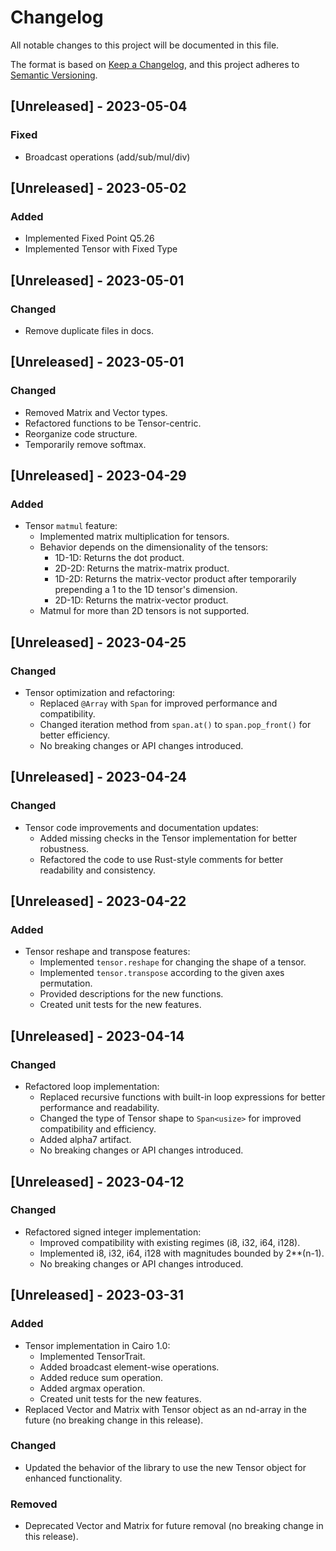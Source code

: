 # Changelog

All notable changes to this project will be documented in this file.

The format is based on [Keep a Changelog](https://keepachangelog.com/en/1.0.0/), and this project adheres to [Semantic Versioning](https://semver.org/spec/v2.0.0.html).

## [Unreleased] - 2023-05-04

### Fixed

- Broadcast operations (add/sub/mul/div)


## [Unreleased] - 2023-05-02

### Added

- Implemented Fixed Point Q5.26
- Implemented Tensor with Fixed Type

## [Unreleased] - 2023-05-01

### Changed

- Remove duplicate files in docs.

## [Unreleased] - 2023-05-01

### Changed

- Removed Matrix and Vector types.
- Refactored functions to be Tensor-centric.
- Reorganize code structure.
- Temporarily remove softmax.

## [Unreleased] - 2023-04-29

### Added

- Tensor `matmul` feature:
  - Implemented matrix multiplication for tensors.
  - Behavior depends on the dimensionality of the tensors:
    - 1D-1D: Returns the dot product.
    - 2D-2D: Returns the matrix-matrix product.
    - 1D-2D: Returns the matrix-vector product after temporarily prepending a 1 to the 1D tensor's dimension.
    - 2D-1D: Returns the matrix-vector product.
  - Matmul for more than 2D tensors is not supported.

## [Unreleased] - 2023-04-25

### Changed

- Tensor optimization and refactoring:
  - Replaced `@Array` with `Span` for improved performance and compatibility.
  - Changed iteration method from `span.at()` to `span.pop_front()` for better efficiency.
  - No breaking changes or API changes introduced.

## [Unreleased] - 2023-04-24

### Changed

- Tensor code improvements and documentation updates:
  - Added missing checks in the Tensor implementation for better robustness.
  - Refactored the code to use Rust-style comments for better readability and consistency.

## [Unreleased] - 2023-04-22

### Added

- Tensor reshape and transpose features:
  - Implemented `tensor.reshape` for changing the shape of a tensor.
  - Implemented `tensor.transpose` according to the given axes permutation.
  - Provided descriptions for the new functions.
  - Created unit tests for the new features.

## [Unreleased] - 2023-04-14

### Changed

- Refactored loop implementation:
  - Replaced recursive functions with built-in loop expressions for better performance and readability.
  - Changed the type of Tensor shape to `Span<usize>` for improved compatibility and efficiency.
  - Added alpha7 artifact.
  - No breaking changes or API changes introduced.

## [Unreleased] - 2023-04-12

### Changed

- Refactored signed integer implementation:
  - Improved compatibility with existing regimes (i8, i32, i64, i128).
  - Implemented i8, i32, i64, i128 with magnitudes bounded by 2**(n-1).
  - No breaking changes or API changes introduced.

## [Unreleased] - 2023-03-31

### Added

- Tensor implementation in Cairo 1.0:
  - Implemented TensorTrait.
  - Added broadcast element-wise operations.
  - Added reduce sum operation.
  - Added argmax operation.
  - Created unit tests for the new features.
- Replaced Vector and Matrix with Tensor object as an nd-array in the future (no breaking change in this release).

### Changed

- Updated the behavior of the library to use the new Tensor object for enhanced functionality.

### Removed

- Deprecated Vector and Matrix for future removal (no breaking change in this release).